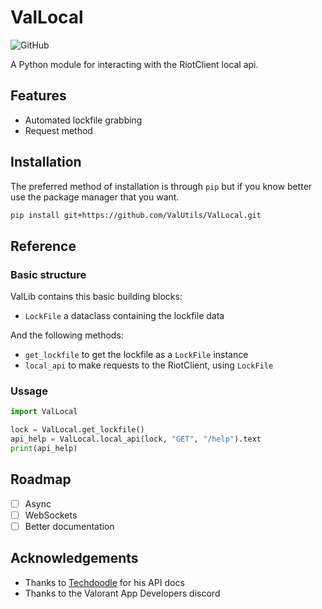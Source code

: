 # ValLocal

![GitHub](https://img.shields.io/github/license/ValUtils/ValLib)

A Python module for interacting with the RiotClient local api.

## Features

- Automated lockfile grabbing
- Request method

## Installation

The preferred method of installation is through `pip` but if you know better use the package manager that you want.

```sh
pip install git+https://github.com/ValUtils/ValLocal.git
```

## Reference

### Basic structure

ValLib contains this basic building blocks:

- `LockFile` a dataclass containing the lockfile data

And the following methods:

- `get_lockfile` to get the lockfile as a `LockFile` instance
- `local_api` to make requests to the RiotClient, using `LockFile`

### Ussage

```python
import ValLocal

lock = ValLocal.get_lockfile()
api_help = ValLocal.local_api(lock, "GET", "/help").text
print(api_help)
```

## Roadmap

- [ ] Async
- [ ] WebSockets
- [ ] Better documentation

## Acknowledgements

- Thanks to [Techdoodle](https://github.com/techchrism) for his API docs
- Thanks to the Valorant App Developers discord
